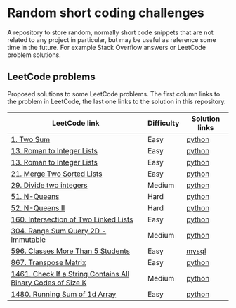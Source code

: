 # Random short coding challenges

A repository to store random, normally short code snippets that are not related to any project in particular, but may be useful as reference some time in the future. For example Stack Overflow answers or LeetCode problem solutions.

## LeetCode problems

Proposed solutions to some LeetCode problems. The first column links to the problem in LeetCode, the last one links to the solution in this repository.

| LeetCode link                                                         | Difficulty | Solution links                                         |
| --------------------------------------------------------------------- | ---------- | ------------------------------------------------------ |
| [1. Two Sum][lc1]                                                     | Easy       | [python](leetcode/two_sum.py)                          |
| [13. Roman to Integer Lists][lc13]                                    | Easy       | [python](leetcode/roman_to_integer.py)                 |
| [13. Roman to Integer Lists][lc13]                                    | Easy       | [python](leetcode/roman_to_integer.py)                 |
| [21. Merge Two Sorted Lists][lc21]                                    | Easy       | [python](leetcode/merge_two_sorted_lists.py)           |
| [29. Divide two integers][lc29]                                       | Medium     | [python](leetcode/divide_two_integers.py)              |
| [51. N-Queens][lc51]                                                  | Hard       | [python](leetcode/n-queens.py)                         |
| [52. N-Queens II][lc52]                                               | Hard       | [python](leetcode/n-queens-ii.py)                      |
| [160. Intersection of Two Linked Lists][lc160]                        | Easy       | [python](leetcode/intersection-of-two-linked-lists.py) |
| [304. Range Sum Query 2D - Immutable][lc304]                          | Medium     | [python](leetcode/divide_two_integers.py)              |
| [596. Classes More Than 5 Students][lc596]                            | Easy       | [mysql](leetcode/classes_more_than_5_students.sql)     |
| [867. Transpose Matrix][lc867]                                        | Easy       | [python](leetcode/transpose-matrix.py)                 |
| [1461. Check If a String Contains All Binary Codes of Size K][lc1461] | Medium     | [python](leetcode/has_all_codes.py)                    |
| [1480. Running Sum of 1d Array][lc1480]                               | Easy       | [python](leetcode/running_sum.py)                      |

[lc1]: https://leetcode.com/problems/two-sum/
[lc13]: https://leetcode.com/problems/roman-to-integer/
[lc21]: https://leetcode.com/problems/merge-two-sorted-lists/
[lc29]: https://leetcode.com/problems/divide-two-integers/
[lc51]: https://leetcode.com/problems/n-queens/
[lc52]: https://leetcode.com/problems/n-queens-ii/
[lc160]: https://leetcode.com/problems/intersection-of-two-linked-lists/
[lc304]: https://leetcode.com/problems/range-sum-query-2d-immutable/
[lc596]: https://leetcode.com/problems/classes-more-than-5-students/
[lc867]: https://leetcode.com/problems/transpose-matrix/
[lc1461]: https://leetcode.com/problems/check-if-a-string-contains-all-binary-codes-of-size-k/
[lc1480]: https://leetcode.com/problems/running-sum-of-1d-array/
